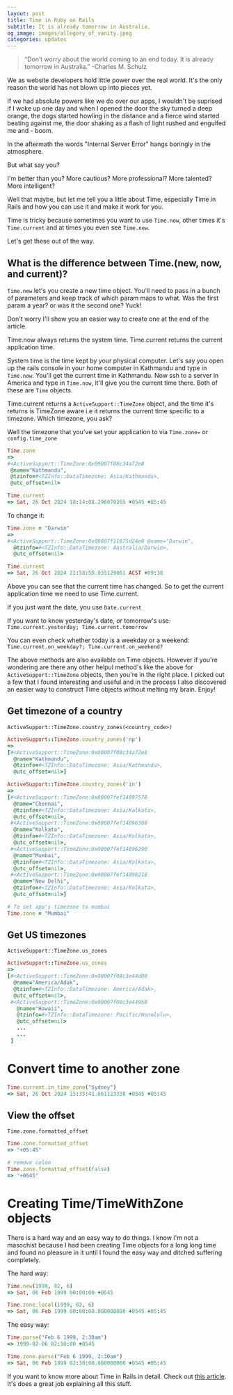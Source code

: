 ```yaml
---
layout: post
title: Time in Ruby on Rails
subtitle: It is already tomorrow in Australia.
og_image: images/allegory_of_vanity.jpeg
categories: updates
---
```


> “Don’t worry about the world coming to an end today. It is already tomorrow in Australia.” -Charles M. Schulz

We as website developers hold little power over the real world. It's the only reason the world has not blown up into pieces yet.

If we had absolute powers like we do over our apps, I wouldn't be suprised if I woke up one day and when I opened the door the sky turned a deep orange,
the dogs started howling in the distance and a fierce wind started beating against me, the door shaking as a flash of light rushed and engulfed me and - boom.

In the aftermath the words <span class="highlight-red">"Internal Server Error"</span> hangs boringly in the atmosphere.

<span class="highlight-red">But what say you?</span>

I'm better than you? More cautious? More professional? More talented? More intelligent?

Well that maybe, but let me tell you a little about Time, especially Time in Rails and how you can use it and make it work for you.

Time is tricky because sometimes you want to use `Time.now`, other times it's `Time.current`
and at times you even see `Time.new`.

Let's get these out of the way.
<img style="float: right" src="/images/allegory_of_vanity.jpeg" alt="">

## What is the difference between Time.(new, now, and current)?
`Time.new` let's you create a new time object. You'll need to pass in a bunch of parameters 
and keep track of which param maps to what. Was the first param a year? or was it the second one? Yuck!

Don't worry I'll show you an easier way to create one at the end of the article.

Time.now always returns the system time. Time.current returns the current application time.

System time is the time kept by your physical computer. Let's say you open up the rails console in your
home computer in Kathmandu and type in `Time.now`. You'll get the current time in Kathmandu.
Now ssh to a server in America and type in `Time.now`, it'll give you the current time there.
Both of these are `Time` objects.

Time.current returns a `ActiveSupport::TimeZone` object, and the time it's returns is TimeZone aware i.e it returns the current time
specific to a timezone. Which timezone, you ask?

Well the timezone that you've set your application to via `Time.zone=` or `config.time_zone`

```ruby
Time.zone
=> 
#<ActiveSupport::TimeZone:0x00007f08c34a72e8
 @name="Kathmandu",
 @tzinfo=#<TZInfo::DataTimezone: Asia/Kathmandu>,
 @utc_offset=nil>

Time.current
=> Sat, 26 Oct 2024 18:14:08.296070265 +0545 +05:45
```

To change it:

```ruby
Time.zone = "Darwin"
=> 
#<ActiveSupport::TimeZone:0x00007f11675d24e0 @name="Darwin", 
  @tzinfo=#<TZInfo::DataTimezone: Australia/Darwin>, 
  @utc_offset=nil>

Time.current
=> Sat, 26 Oct 2024 21:58:58.035129061 ACST +09:30
```

Above you can see that the current time has changed. So to get the current application time we need to use
Time.current.

If you just want the date, you use `Date.current`

If you want to know yesterday's date, or tomorrow's use: `Time.current.yesterday; Time.current.tomorrow`

You can even check whether today is a weekday or a weekend: `Time.current.on_weekday?; Time.current.on_weekend?`

The above methods are also available on Time objects. However if you're wondering are there any other helpul method's like the above
for `ActiveSupport::TimeZone` objects, then you're in the right place. I picked out a few that I found interesting and useful and in the process I also discovered an easier
way to construct Time objects without melting my brain. Enjoy!

## Get timezone of a country
`ActiveSupport::TimeZone.country_zones(<country_code>)`

```ruby
ActiveSupport::TimeZone.country_zones('np')
=> 
[#<ActiveSupport::TimeZone:0x00007f08c34a72e8
  @name="Kathmandu",
  @tzinfo=#<TZInfo::DataTimezone: Asia/Kathmandu>,
  @utc_offset=nil>]

ActiveSupport::TimeZone.country_zones('in')
=> 
[#<ActiveSupport::TimeZone:0x00007fef14897578
  @name="Chennai",
  @tzinfo=#<TZInfo::DataTimezone: Asia/Kolkata>,
  @utc_offset=nil>,
 #<ActiveSupport::TimeZone:0x00007fef14896308
  @name="Kolkata",
  @tzinfo=#<TZInfo::DataTimezone: Asia/Kolkata>,
  @utc_offset=nil>,
 #<ActiveSupport::TimeZone:0x00007fef14896290
  @name="Mumbai",
  @tzinfo=#<TZInfo::DataTimezone: Asia/Kolkata>,
  @utc_offset=nil>,
 #<ActiveSupport::TimeZone:0x00007fef14896218
  @name="New Delhi",
  @tzinfo=#<TZInfo::DataTimezone: Asia/Kolkata>,
  @utc_offset=nil>]

# To set app's timezone to mumbai
Time.zone = "Mumbai"
```

## Get US timezones
`ActiveSupport::TimeZone.us_zones`

```ruby
ActiveSupport::TimeZone.us_zones
=>                                           
[#<ActiveSupport::TimeZone:0x00007f08c3e44d00
  @name="America/Adak",
  @tzinfo=#<TZInfo::DataTimezone: America/Adak>,
  @utc_offset=nil>,
 #<ActiveSupport::TimeZone:0x00007f08c3e449b8
   @name="Hawaii",
   @tzinfo=#<TZInfo::DataTimezone: Pacific/Honolulu>, 
   @utc_offset=nil>
   ...
   ...
 ]
```

# Convert time to another zone
```ruby
Time.current.in_time_zone("Sydney")
=> Sat, 26 Oct 2024 15:35:41.661123338 +0545 +05:45
```

## View the offset
`Time.zone.formatted_offset`

```ruby
Time.zone.formatted_offset
=> "+05:45"

# remove colon 
Time.zone.formatted_offset(false)
=> "+0545"
```

# Creating Time/TimeWithZone objects
There is a hard way and an easy way to do things. I know I'm not a masochist because I had been creating Time objects
for a long long time and found no pleasure in it until I found the easy way and ditched suffering completely.

The hard way:
```ruby
Time.new(1999, 02, 6)
=> Sat, 06 Feb 1999 00:00:00 +0545

Time.zone.local(1999, 02, 6)
=> Sat, 06 Feb 1999 00:00:00.000000000 +0545 +05:45
```

The easy way:
```ruby
Time.parse("Feb 6 1999, 2:30am")
=> 1999-02-06 02:30:00 +0545

Time.zone.parse("Feb 6 1999, 2:30am")
=> Sat, 06 Feb 1999 02:30:00.000000000 +0545 +05:45
```

If you want to know more about Time in Rails in detail. Check out [this article](https://danilenko.org/2012/7/6/rails_timezones/). It's does a great job explaining all this stuff.
